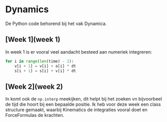 # Dynamics
De Python code behorend bij het vak Dynamica. 

## [Week 1](week 1)
In week 1 is er vooral veel aandacht besteed aan numeriek integreren:
```python
for i in range(len(time) - 1):
    v[i + 1] = v[i] + a[i] * dt
    s[i + 1] = s[i] + v[i] * dt
```

## [Week 2](week 2)
In komt ook de `np.interp` meekijken, dit helpt bij het zoeken vn bijvoorbeel de tijd die hoort bij een bepaalde positie. Ik heb voor deze week een class structure gemaakt, waarbij Kinematics de integraties vooral doet en ForceFormulas de krachten.
